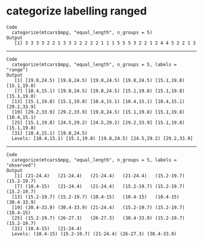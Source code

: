 # categorize labelling ranged

    Code
      categorize(mtcars$mpg, "equal_length", n_groups = 5)
    Output
       [1] 3 3 3 3 2 2 1 3 3 2 2 2 2 2 1 1 1 5 5 5 3 2 2 1 2 4 4 5 2 2 1 3

---

    Code
      categorize(mtcars$mpg, "equal_length", n_groups = 5, labels = "range")
    Output
       [1] [19.8,24.5) [19.8,24.5) [19.8,24.5) [19.8,24.5) [15.1,19.8) [15.1,19.8)
       [7] [10.4,15.1) [19.8,24.5) [19.8,24.5) [15.1,19.8) [15.1,19.8) [15.1,19.8)
      [13] [15.1,19.8) [15.1,19.8) [10.4,15.1) [10.4,15.1) [10.4,15.1) [29.2,33.9]
      [19] [29.2,33.9] [29.2,33.9] [19.8,24.5) [15.1,19.8) [15.1,19.8) [10.4,15.1)
      [25] [15.1,19.8) [24.5,29.2) [24.5,29.2) [29.2,33.9] [15.1,19.8) [15.1,19.8)
      [31] [10.4,15.1) [19.8,24.5)
      Levels: [10.4,15.1) [15.1,19.8) [19.8,24.5) [24.5,29.2) [29.2,33.9]

---

    Code
      categorize(mtcars$mpg, "equal_length", n_groups = 5, labels = "observed")
    Output
       [1] (21-24.4)   (21-24.4)   (21-24.4)   (21-24.4)   (15.2-19.7) (15.2-19.7)
       [7] (10.4-15)   (21-24.4)   (21-24.4)   (15.2-19.7) (15.2-19.7) (15.2-19.7)
      [13] (15.2-19.7) (15.2-19.7) (10.4-15)   (10.4-15)   (10.4-15)   (30.4-33.9)
      [19] (30.4-33.9) (30.4-33.9) (21-24.4)   (15.2-19.7) (15.2-19.7) (10.4-15)  
      [25] (15.2-19.7) (26-27.3)   (26-27.3)   (30.4-33.9) (15.2-19.7) (15.2-19.7)
      [31] (10.4-15)   (21-24.4)  
      Levels: (10.4-15) (15.2-19.7) (21-24.4) (26-27.3) (30.4-33.9)

